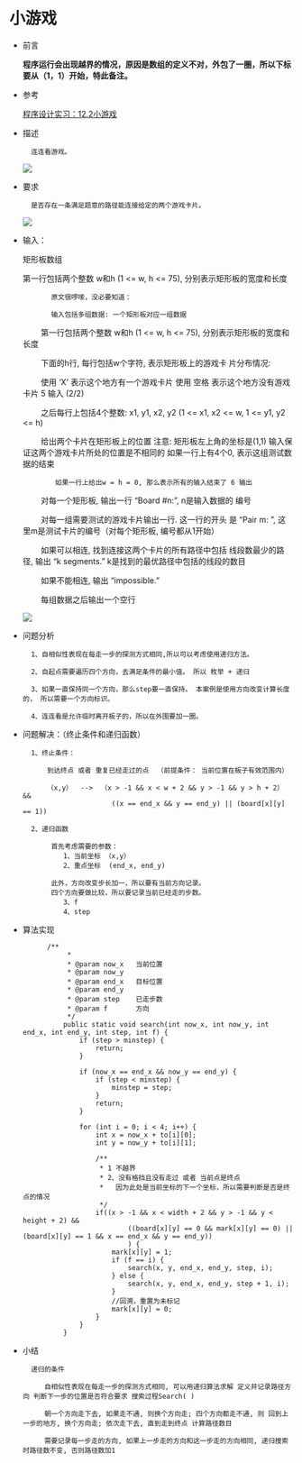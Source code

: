 # 小游戏
- 前言
    
    **程序运行会出现越界的情况，原因是数组的定义不对，外包了一圈，所以下标要从（1，1）开始，特此备注。**
    
- 参考

    [程序设计实习：12.2小游戏](http://dy.163.com/v2/article/detail/D8EUJKBH0512RHOV.html)

- 描述


        连连看游戏。
    
   ![](https://hunzino1.github.io/assets/images/2019/algorithm/recursion/%E5%B0%8F%E6%B8%B8%E6%88%8F/1.png)
    
- 要求


        是否存在一条满足题意的路径能连接给定的两个游戏卡片。
    
   ![](https://hunzino1.github.io/assets/images/2019/algorithm/recursion/%E5%B0%8F%E6%B8%B8%E6%88%8F/2.png)
    
- 输入：

    矩形板数组
    
    第一行包括两个整数 w和h (1 <= w, h <= 75), 分别表示矩形板的宽度和长度
    
            
             原文很啰嗦，没必要知道：
        
             输入包括多组数据: 一个矩形板对应一组数据
    
    　　      第一行包括两个整数 w和h (1 <= w, h <= 75), 分别表示矩形板的宽度和长度
    
    　　      下面的h行, 每行包括w个字符, 表示矩形板上的游戏卡 片分布情况:
    
    　　      使用 ‘X’ 表示这个地方有一个游戏卡片 使用 空格 表示这个地方没有游戏卡片 5 输入 (2/2)
    
    　　      之后每行上包括4个整数: x1, y1, x2, y2 (1 <= x1, x2 <= w, 1 <= y1, y2 <= h)
    
    　　      给出两个卡片在矩形板上的位置 注意: 矩形板左上角的坐标是(1,1) 输入保证这两个游戏卡片所处的位置是不相同的 如果一行上有4个0, 表示这组测试数据的结束
    
              如果一行上给出w = h = 0, 那么表示所有的输入结束了 6 输出
    
    　　       对每一个矩形板, 输出一行 “Board #n:”, n是输入数据的 编号
    
    　　       对每一组需要测试的游戏卡片输出一行. 这一行的开头 是 “Pair m: ”, 这里m是测试卡片的编号（对每个矩形板, 编号都从1开始）
    
    　　       如果可以相连, 找到连接这两个卡片的所有路径中包括 线段数最少的路径, 输出 “k segments.” k是找到的最优路径中包括的线段的数目
    
    　　       如果不能相连, 输出 “impossible.”
    
    　　       每组数据之后输出一个空行
    
    
   ![](https://hunzino1.github.io/assets/images/2019/algorithm/recursion/%E5%B0%8F%E6%B8%B8%E6%88%8F/3.png)

- 问题分析


        1、自相似性表现在每走一步的探测方式相同,所以可以考虑使用递归方法。
        
        2、自起点需要遍历四个方向，去满足条件的最小值。 所以 枚举 + 递归
        
        3、如果一直保持同一个方向，那么step要一直保持。 本案例是使用方向改变计算长度的， 所以需要一个方向标识。
        
        4、连连看是允许临时离开板子的，所以在外围要加一圈。
        
- 问题解决：（终止条件和递归函数）
    
       
        1、终止条件：
        
            到达终点 或者 重复已经走过的点  （前提条件： 当前位置在板子有效范围内）
            
            （x,y）  -->  （x > -1 && x < w + 2 && y > -1 && y > h + 2） &&
                            ((x == end_x && y == end_y) || (board[x][y] == 1))
        
        2、递归函数
            
             首先考虑需要的参数：
                1、当前坐标 （x,y）
                2、重点坐标  (end_x, end_y)
                
             此外，方向改变步长加一，所以要有当前方向记录。
             四个方向要做比较，所以要记录当前已经走的步数。
                3、f
                4、step
                
                
- 算法实现


            /**
                 *
                 * @param now_x   当前位置
                 * @param now_y
                 * @param end_x   目标位置
                 * @param end_y
                 * @param step    已走步数
                 * @param f       方向
                 */
                public static void search(int now_x, int now_y, int end_x, int end_y, int step, int f) {
                    if (step > minstep) {
                        return;
                    }
            
                    if (now_x == end_x && now_y == end_y) {
                        if (step < minstep) {
                            minstep = step;
                        }
                        return;
                    }
            
                    for (int i = 0; i < 4; i++) {
                        int x = now_x + to[i][0];
                        int y = now_y + to[i][1];
            
                        /**
                         * 1 不越界
                         * 2、没有格挡且没有走过 或者 当前点是终点
                         *   因为此处是当前坐标的下一个坐标，所以需要判断是否是终点的情况
                         */
                        if((x > -1 && x < width + 2 && y > -1 && y < height + 2) &&
                                ((board[x][y] == 0 && mark[x][y] == 0) || (board[x][y] == 1 && x == end_x && y == end_y))
                                ) {
                            mark[x][y] = 1;
                            if (f == i) {
                                search(x, y, end_x, end_y, step, i);
                            } else {
                                search(x, y, end_x, end_y, step + 1, i);
                            }
                            //回溯，重置为未标记
                            mark[x][y] = 0;
                        }
                    }
                } 
            
- 小结


        递归的条件
        
        　　自相似性表现在每走一步的探测方式相同, 可以用递归算法求解 定义并记录路径方向 判断下一步的位置是否符合要求 搜索过程Search( )
        
        　　朝一个方向走下去, 如果走不通, 则换个方向走; 四个方向都走不通, 则 回到上一步的地方, 换个方向走; 依次走下去, 直到走到终点 计算路径数目
        
        　　需要记录每一步走的方向, 如果上一步走的方向和这一步走的方向相同, 递归搜索时路径数不变, 否则路径数加1